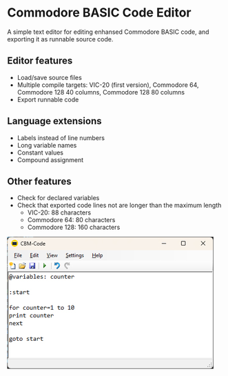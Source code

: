 # Commodore BASIC Code Editor

A simple text editor for editing enhansed Commodore BASIC code, and exporting it as runnable source code.

## Editor features

- Load/save source files
- Multiple compile targets: VIC-20 (first version), Commodore 64, Commodore 128 40 columns, Commodore 128 80 columns
- Export runnable code

## Language extensions

- Labels instead of line numbers
- Long variable names
- Constant values
- Compound assignment

## Other features

- Check for declared variables
- Check that exported code lines not are longer than the maximum length
  - VIC-20: 88 characters
  - Commodore 64: 80 characters
  - Commodore 128: 160 characters

![Screenshot](https://raw.githubusercontent.com/Anders-H/CbmCodeEdit/main/screenshot.jpg)